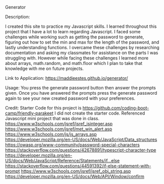 Generator

Description:

I created this site to practice my Javascript skills. I learned throughout this project that I have a lot to learn regarding Javascript. I faced some challenges while working such as getting the password to generate, figuring out how to set the min and max for the length of the password, and lastly understanding functions. I overcame these challenges by researching documentation and asking my classmates for assistance on the parts I was struggling with. However while facing these challenges I learned more about arrays, math.random, and math.floor which I plan to take that knowledge with me on future projects.
















Link to Application: https://maddieestes.github.io/generator/

Usage: 
You press the generate password button then answer the prompts given. Once you have answered the prompts press the generate password again to see your new created password with your preferences.



Credit:
Starter Code for this project is https://github.com/coding-boot-camp/friendly-parakeet I did not create the starter code.
Referenced Javascript mini project that was done in class.
https://www.w3schools.com/jsref/jsref_isinteger.asp 
https://www.w3schools.com/jsref/met_win_alert.asp 
https://www.w3schools.com/js/js_arrays.asp
https://developer.mozilla.org/en-US/docs/Web/JavaScript/Data_structures
https://owasp.org/www-community/password-special-characters 
https://stackoverflow.com/questions/42678891/typescript-character-type
https://developer.mozilla.org/en-US/docs/Web/JavaScript/Reference/Statements/if...else 
https://stackoverflow.com/questions/44591392/if-else-statement-with-prompt
https://www.w3schools.com/jsref/jsref_obj_string.asp 
https://developer.mozilla.org/en-US/docs/Web/API/Window/confirm
